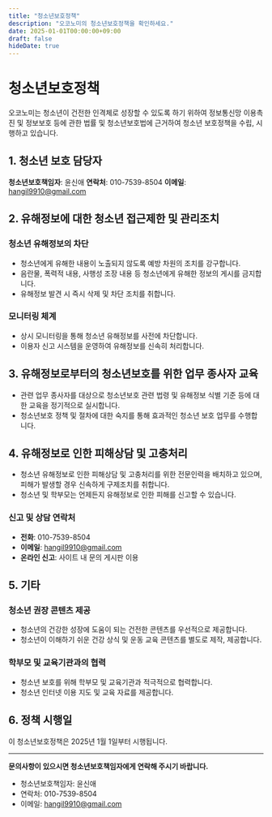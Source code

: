 ```yaml
---
title: "청소년보호정책"
description: "오코노미의 청소년보호정책을 확인하세요."
date: 2025-01-01T00:00:00+09:00
draft: false
hideDate: true
---
```


# 청소년보호정책

오코노미는 청소년이 건전한 인격체로 성장할 수 있도록 하기 위하여 정보통신망 이용촉진 및 정보보호 등에 관한 법률 및 청소년보호법에 근거하여 청소년 보호정책을 수립, 시행하고 있습니다.

## 1. 청소년 보호 담당자

**청소년보호책임자**: 윤신애
**연락처**: 010-7539-8504
**이메일**: hangil9910@gmail.com

## 2. 유해정보에 대한 청소년 접근제한 및 관리조치

### 청소년 유해정보의 차단
- 청소년에게 유해한 내용이 노출되지 않도록 예방 차원의 조치를 강구합니다.
- 음란물, 폭력적 내용, 사행성 조장 내용 등 청소년에게 유해한 정보의 게시를 금지합니다.
- 유해정보 발견 시 즉시 삭제 및 차단 조치를 취합니다.

### 모니터링 체계
- 상시 모니터링을 통해 청소년 유해정보를 사전에 차단합니다.
- 이용자 신고 시스템을 운영하여 유해정보를 신속히 처리합니다.

## 3. 유해정보로부터의 청소년보호를 위한 업무 종사자 교육

- 관련 업무 종사자를 대상으로 청소년보호 관련 법령 및 유해정보 식별 기준 등에 대한 교육을 정기적으로 실시합니다.
- 청소년보호 정책 및 절차에 대한 숙지를 통해 효과적인 청소년 보호 업무를 수행합니다.

## 4. 유해정보로 인한 피해상담 및 고충처리

- 청소년 유해정보로 인한 피해상담 및 고충처리를 위한 전문인력을 배치하고 있으며, 피해가 발생할 경우 신속하게 구제조치를 취합니다.
- 청소년 및 학부모는 언제든지 유해정보로 인한 피해를 신고할 수 있습니다.

### 신고 및 상담 연락처
- **전화**: 010-7539-8504
- **이메일**: hangil9910@gmail.com
- **온라인 신고**: 사이트 내 문의 게시판 이용

## 5. 기타

### 청소년 권장 콘텐츠 제공
- 청소년의 건강한 성장에 도움이 되는 건전한 콘텐츠를 우선적으로 제공합니다.
- 청소년이 이해하기 쉬운 건강 상식 및 운동 교육 콘텐츠를 별도로 제작, 제공합니다.

### 학부모 및 교육기관과의 협력
- 청소년 보호를 위해 학부모 및 교육기관과 적극적으로 협력합니다.
- 청소년 인터넷 이용 지도 및 교육 자료를 제공합니다.

## 6. 정책 시행일

이 청소년보호정책은 2025년 1월 1일부터 시행됩니다.

---

**문의사항이 있으시면 청소년보호책임자에게 연락해 주시기 바랍니다.**
- 청소년보호책임자: 윤신애
- 연락처: 010-7539-8504
- 이메일: hangil9910@gmail.com
